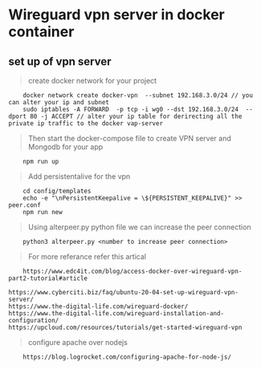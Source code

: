 # Wireguard vpn server in docker container

## set up of vpn server

> create docker network for your project

```text
    docker network create docker-vpn  --subnet 192.168.3.0/24 // you can alter your ip and subnet
    sudo iptables -A FORWARD  -p tcp -i wg0 --dst 192.168.3.0/24  --dport 80 -j ACCEPT // alter your ip table for derirecting all the private ip traffic to the docker vap-server
```

> Then start the docker-compose file to create VPN server and Mongodb for your app

```text
    npm run up
```

> Add persistentalive for the vpn

```text
    cd config/templates
    echo -e "\nPersistentKeepalive = \${PERSISTENT_KEEPALIVE}" >> peer.conf
    npm run new
```

> Using alterpeer.py python file we can increase the peer connection

```text
    python3 alterpeer.py <number to increase peer connection>
```

> For more referance refer this artical

```text
    https://www.edc4it.com/blog/access-docker-over-wireguard-vpn-part2-tutorial#article
```

```text
https://www.cyberciti.biz/faq/ubuntu-20-04-set-up-wireguard-vpn-server/
https://www.the-digital-life.com/wireguard-docker/
https://www.the-digital-life.com/wireguard-installation-and-configuration/
https://upcloud.com/resources/tutorials/get-started-wireguard-vpn
```

> configure apache over nodejs

```text
    https://blog.logrocket.com/configuring-apache-for-node-js/
```
